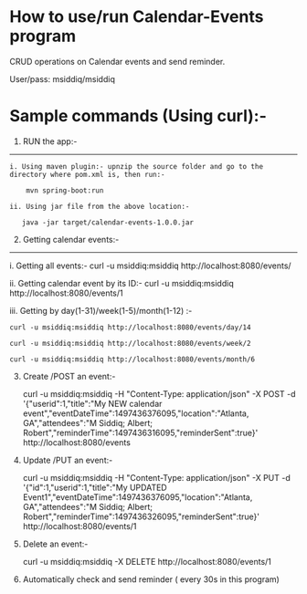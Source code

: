 # How to use/run Calendar-Events program
CRUD operations on Calendar events and send reminder.

User/pass: msiddiq/msiddiq

Sample commands (Using curl):- 
=============================

1. RUN the app:-
---------------

    i. Using maven plugin:- upnzip the source folder and go to the directory where pom.xml is, then run:-    

        mvn spring-boot:run
    
    ii. Using jar file from the above location:-

       java -jar target/calendar-events-1.0.0.jar 
    
    

2. Getting calendar events:-
---------------------------

i.  Getting all events:-
    curl -u msiddiq:msiddiq http://localhost:8080/events/


ii. Getting calendar event by its ID:-
    curl -u msiddiq:msiddiq http://localhost:8080/events/1


iii. Getting by day(1-31)/week(1-5)/month(1-12) :-

    curl -u msiddiq:msiddiq http://localhost:8080/events/day/14

    curl -u msiddiq:msiddiq http://localhost:8080/events/week/2

    curl -u msiddiq:msiddiq http://localhost:8080/events/month/6


3. Create /POST an event:-

    curl -u msiddiq:msiddiq -H "Content-Type: application/json" -X POST -d '{"userid":1,"title":"My NEW calendar event","eventDateTime":1497436376095,"location":"Atlanta, GA","attendees":"M Siddiq; Albert; Robert","reminderTime":1497436316095,"reminderSent":true}' http://localhost:8080/events


4. Update /PUT an event:-

    curl -u msiddiq:msiddiq -H "Content-Type: application/json" -X PUT -d '{"id":1,"userid":1,"title":"My UPDATED Event1","eventDateTime":1497436376095,"location":"Atlanta, GA","attendees":"M Siddiq; Albert; Robert","reminderTime":1497436326095,"reminderSent":true}' http://localhost:8080/events/1

   
5. Delete an event:-

    curl -u msiddiq:msiddiq -X DELETE http://localhost:8080/events/1


8. Automatically check and send reminder ( every 30s in this program)

